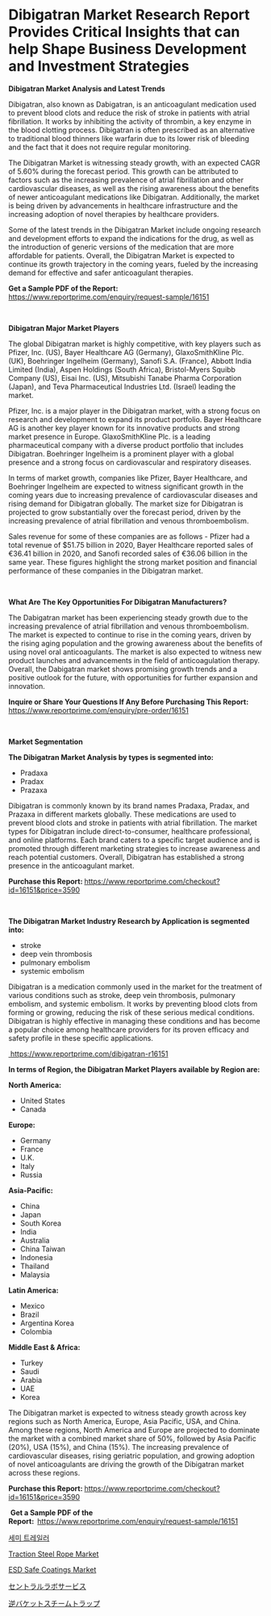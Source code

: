 <p><h1>Dibigatran Market Research Report Provides Critical Insights that can help Shape Business Development and Investment Strategies</h1></p><p><strong>Dibigatran Market Analysis and Latest Trends</strong></p>
<p><p>Dibigatran, also known as Dabigatran, is an anticoagulant medication used to prevent blood clots and reduce the risk of stroke in patients with atrial fibrillation. It works by inhibiting the activity of thrombin, a key enzyme in the blood clotting process. Dibigatran is often prescribed as an alternative to traditional blood thinners like warfarin due to its lower risk of bleeding and the fact that it does not require regular monitoring.</p><p>The Dibigatran Market is witnessing steady growth, with an expected CAGR of 5.60% during the forecast period. This growth can be attributed to factors such as the increasing prevalence of atrial fibrillation and other cardiovascular diseases, as well as the rising awareness about the benefits of newer anticoagulant medications like Dibigatran. Additionally, the market is being driven by advancements in healthcare infrastructure and the increasing adoption of novel therapies by healthcare providers.</p><p>Some of the latest trends in the Dibigatran Market include ongoing research and development efforts to expand the indications for the drug, as well as the introduction of generic versions of the medication that are more affordable for patients. Overall, the Dibigatran Market is expected to continue its growth trajectory in the coming years, fueled by the increasing demand for effective and safer anticoagulant therapies.</p></p>
<p><strong>Get a Sample PDF of the Report:&nbsp;</strong> <a href="https://www.reportprime.com/enquiry/request-sample/16151">https://www.reportprime.com/enquiry/request-sample/16151</a></p>
<p>&nbsp;</p>
<p><strong>Dibigatran Major Market Players</strong></p>
<p><p>The global Dibigatran market is highly competitive, with key players such as Pfizer, Inc. (US), Bayer Healthcare AG (Germany), GlaxoSmithKline Plc. (UK), Boehringer Ingelheim (Germany), Sanofi S.A. (France), Abbott India Limited (India), Aspen Holdings (South Africa), Bristol-Myers Squibb Company (US), Eisai Inc. (US), Mitsubishi Tanabe Pharma Corporation (Japan), and Teva Pharmaceutical Industries Ltd. (Israel) leading the market.</p><p>Pfizer, Inc. is a major player in the Dibigatran market, with a strong focus on research and development to expand its product portfolio. Bayer Healthcare AG is another key player known for its innovative products and strong market presence in Europe. GlaxoSmithKline Plc. is a leading pharmaceutical company with a diverse product portfolio that includes Dibigatran. Boehringer Ingelheim is a prominent player with a global presence and a strong focus on cardiovascular and respiratory diseases.</p><p>In terms of market growth, companies like Pfizer, Bayer Healthcare, and Boehringer Ingelheim are expected to witness significant growth in the coming years due to increasing prevalence of cardiovascular diseases and rising demand for Dibigatran globally. The market size for Dibigatran is projected to grow substantially over the forecast period, driven by the increasing prevalence of atrial fibrillation and venous thromboembolism.</p><p>Sales revenue for some of these companies are as follows - Pfizer had a total revenue of $51.75 billion in 2020, Bayer Healthcare reported sales of €36.41 billion in 2020, and Sanofi recorded sales of €36.06 billion in the same year. These figures highlight the strong market position and financial performance of these companies in the Dibigatran market.</p></p>
<p>&nbsp;</p>
<p><strong>What Are The Key Opportunities For Dibigatran Manufacturers?</strong></p>
<p><p>The Dabigatran market has been experiencing steady growth due to the increasing prevalence of atrial fibrillation and venous thromboembolism. The market is expected to continue to rise in the coming years, driven by the rising aging population and the growing awareness about the benefits of using novel oral anticoagulants. The market is also expected to witness new product launches and advancements in the field of anticoagulation therapy. Overall, the Dabigatran market shows promising growth trends and a positive outlook for the future, with opportunities for further expansion and innovation.</p></p>
<p><strong>Inquire or Share Your Questions If Any Before Purchasing This Report:</strong> <a href="https://www.reportprime.com/enquiry/pre-order/16151">https://www.reportprime.com/enquiry/pre-order/16151</a></p>
<p>&nbsp;</p>
<p><strong>Market Segmentation</strong></p>
<p><strong>The Dibigatran Market Analysis by types is segmented into:</strong></p>
<p><ul><li>Pradaxa</li><li>Pradax</li><li>Prazaxa</li></ul></p>
<p><p>Dibigatran is commonly known by its brand names Pradaxa, Pradax, and Prazaxa in different markets globally. These medications are used to prevent blood clots and stroke in patients with atrial fibrillation. The market types for Dibigatran include direct-to-consumer, healthcare professional, and online platforms. Each brand caters to a specific target audience and is promoted through different marketing strategies to increase awareness and reach potential customers. Overall, Dibigatran has established a strong presence in the anticoagulant market.</p></p>
<p><strong>Purchase this Report:&nbsp;</strong><a href="https://www.reportprime.com/checkout?id=16151&price=3590">https://www.reportprime.com/checkout?id=16151&price=3590</a></p>
<p>&nbsp;</p>
<p><strong>The Dibigatran Market Industry Research by Application is segmented into:</strong></p>
<p><ul><li>stroke</li><li>deep vein thrombosis</li><li>pulmonary embolism</li><li>systemic embolism</li></ul></p>
<p><p>Dibigatran is a medication commonly used in the market for the treatment of various conditions such as stroke, deep vein thrombosis, pulmonary embolism, and systemic embolism. It works by preventing blood clots from forming or growing, reducing the risk of these serious medical conditions. Dibigatran is highly effective in managing these conditions and has become a popular choice among healthcare providers for its proven efficacy and safety profile in these specific applications.</p></p>
<p><a href="https://www.reportprime.com/dibigatran-r16151">&nbsp;https://www.reportprime.com/dibigatran-r16151</a></p>
<p><strong>In terms of Region, the Dibigatran Market Players available by Region are:</strong></p>
<p>
    <p> <strong> North America: </strong>
        <ul>
            <li>United States</li>
            <li>Canada</li>
        </ul>
        </p> 
    <p> <strong> Europe: </strong>
        <ul>
            <li>Germany</li>
            <li>France</li>
            <li>U.K.</li>
            <li>Italy</li>
            <li>Russia</li>
        </ul>
        </p> 
    <p> <strong> Asia-Pacific: </strong>
        <ul>
            <li>China</li>
            <li>Japan</li>
            <li>South Korea</li>
            <li>India</li>
            <li>Australia</li>
            <li>China Taiwan</li>
            <li>Indonesia</li>
            <li>Thailand</li>
            <li>Malaysia</li>
        </ul>
        </p> 
    <p> <strong> Latin America: </strong>
        <ul>
            <li>Mexico</li>
            <li>Brazil</li>
            <li>Argentina Korea</li>
            <li>Colombia</li>
        </ul>
        </p> 
    <p> <strong> Middle East & Africa: </strong>
        <ul>
            <li>Turkey</li>
            <li>Saudi</li>
            <li>Arabia</li>
            <li>UAE</li>
            <li>Korea</li>
        </ul>
    </p>
    </p>
<p><p>The Dibigatran market is expected to witness steady growth across key regions such as North America, Europe, Asia Pacific, USA, and China. Among these regions, North America and Europe are projected to dominate the market with a combined market share of 50%, followed by Asia Pacific (20%), USA (15%), and China (15%). The increasing prevalence of cardiovascular diseases, rising geriatric population, and growing adoption of novel anticoagulants are driving the growth of the Dibigatran market across these regions.</p></p>
<p><strong>Purchase this Report: </strong><a href="https://www.reportprime.com/checkout?id=16151&price=3590">https://www.reportprime.com/checkout?id=16151&price=3590</a></p>
<p>&nbsp;<strong>Get a Sample PDF of the Report:&nbsp;&nbsp;</strong><a href="https://www.reportprime.com/enquiry/request-sample/16151">https://www.reportprime.com/enquiry/request-sample/16151</a></p>
<p><strong></strong></p>
<p><p><a href="https://github.com/darrellockm3ytan895656/Market-Research-Report-List-1/blob/main/299598324148.md">세미 트레일러</a></p><p><a href="https://www.linkedin.com/pulse/decoding-traction-steel-rope-market-deep-dive-latest-trends-9oaoc?trackingId=phnYVuCzN3CF8t1ijWRMdg%3D%3D">Traction Steel Rope Market</a></p><p><a href="https://www.linkedin.com/pulse/global-esd-safe-coatings-market-size-trends-insights-jotxc?trackingId=FZg6HS%2F5IeGbmhsMC2iMBw%3D%3D">ESD Safe Coatings Market</a></p><p><a href="https://github.com/pepo3k/Market-Research-Report-List-1/blob/main/299317925876.md">セントラルラボサービス</a></p><p><a href="https://medium.com/@reyeshowell66/%E8%BB%A2%E5%80%92%E3%83%90%E3%82%B1%E3%83%84%E8%92%B8%E6%B0%97%E3%83%88%E3%83%A9%E3%83%83%E3%83%97%E5%B8%82%E5%A0%B4%E8%A6%8F%E6%A8%A1-cagr-%E3%83%88%E3%83%AC%E3%83%B3%E3%83%892024-2030-7910bec52c90">逆バケットスチームトラップ</a></p></p>